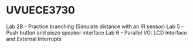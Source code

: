 # UVUECE3730
Lab 2B - Practice branching (Simulate distance with an IR sensor)
Lab 5 - Push button and piezo speaker interface
Lab 6 - Parallel I/O: LCD Interface and External Interrupts